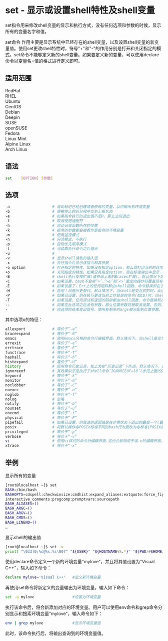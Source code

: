 # set - 显示或设置shell特性及shell变量

set指令用来修改shell变量的显示和执行方式，没有任何选项和参数的时候，显示所有的变量名字和值。

set命令 作用主要是显示系统中已经存在的shell变量，以及设置shell变量的新变量值。使用set更改shell特性时，符号"+"和"-"的作用分别是打开和关闭指定的模式。set命令不能够定义新的shell变量。如果要定义新的变量，可以使用declare命令以变量名=值的格式进行定义即可。

## 适用范围

<!-- <div class="svg linux">Linux</div> -->
<div class="svg redhat">RedHat</div>
<div class="svg rhel">RHEL</div>
<div class="svg ubuntu">Ubuntu</div>
<div class="svg centos">CentOS</div>
<div class="svg debian">Debian</div>
<div class="svg deepin">Deepin</div>
<div class="svg suse">SUSE</div>
<div class="svg opensuse">openSUSE</div>
<div class="svg fedora">Fedora</div>
<div class="svg linuxmint">Linux Mint</div>
<!-- <div class="svg mxlinux">MX Linux</div> -->
<div class="svg alpinelinux">Alpine Linux</div>
<div class="svg archlinux">Arch Linux</div>

## 语法

``` bash
set    [OPTION] [参数]
```

## 选项

``` bash
-a                   # 自动标记已经创建或者修改的变量，以供输出到环境变量
-b                   # 使被终止的后台程序立刻汇报状态
-e                   # 如果指令执行的退出值不是0，那么立刻退出
-f                   # 取消使用通配符
-h                   # 自动记录函数所在的位置
-k                   # 指令的参数都会被看作是指令的环境变量
-m                   # 使用监视模式
-n                   # 只读模式，不执行
-p                   # 启动优先顺序模式
-t                   # 当读取执行命令之后退出
-u                   #  
-v                   # 显示shell读取的输入值
-x                   # 执行指令后显示该指令和其参数
-o option            # 打开指定的特性。如果没有指定option，那么就打印当前的选项值
+o                   # 关闭指定的特性。如果没有指定option，则在标准输出中显示一系列用于重新创建当前选项设置的SET命令。
-B                   # shell执行支撑扩展(请参阅上面的Braces扩展)。默认情况下这是打开的。
-C                   # 如果设置，bash不会用’>’、’>&’和’<>’重定向操作符覆盖现有文件。当使用重定向运算符”>|”而不是”>”创建输出文件时，可能会重写此操作。
-E                   # 如果设置了，Err上的任何陷阱都由shell函数、命令替换和在子shell环境中执行的命令继承。在这种情况下，错误陷阱通常不会被继承。
-H                   # 启用！风格历史替代。默认情况下，当shell是交互式的时，此选项是打开的。
-P                   # 如果已设置，则在执行更改当前工作目录的命令(如CD)时，shell不会遵循符号链接。它使用物理目录结构。默认情况下，bash在执行更改当前目录的命令时遵循目录逻辑链。
-T                   # 如果设置，任何调试和返回的陷阱都由shell函数、命令替换和在子shell环境中执行的命令继承。在这种情况下，通常不会继承调试和返回陷阱。
--                   # 如果在此选项之后没有参数，那么位置参数将被取消设置。否则，位置参数将被设置为args，即使其中一些参数以‘-’开头。
-                    # 向选项的结束发出信号，使所有剩余的args被分配到位置参数。关闭-x和-v选项。如果没有args，则位置参数保持不变。
```

其中选项o的特征：
``` bash
allexport            # 等价于“-a”
braceexpand          # 等价于“-B”
emacs                # 使用emacs风格的命令行编辑界面。默认情况下，当shell是交互式的时，这是启用的，除非shell是用“--noediting”选项启动的。
errexit              # 等价于“-e”
errtrace             # 等价于“-E”
functrace            # 等价于“-T”
hashall              # 等价于“-h”
histexpand           # 等价于“-H”
history              # 启用命令历史记录，如上文在“历史记录”下所述。默认情况下，此选项在交互式shell中打开。
ignoreeof            # 其效果似乎是执行了shell命令‘IGNOREEOF=10’(参见上面的Shell变量)。
keyword              # 等价于“-k”
monitor              # 等价于“-m”
noclobber            # 等价于“-C”
noexec               # 等价于“-n”
noglob               # 等价于“-f”
nolog                # 忽略
notify               # 等价于“-b”
nounset              # 等价于“-u”
onecmd               # 等价于“-t”
physical             # 等价于“-P”
pipefail             # 如果已设置，则管道的返回值是在非零状态下退出的最后一个(最右边)命令的值，如果管道中的所有命令都成功退出，则为零。默认情况下，此选项被禁用。
posix                # 将默认操作与POSIX标准不同的bash行为更改为与标准(POSIX模式)匹配。
privileged           # 等价于“-p”
verbose              # 等价于“-v”
vi                   # 使用vi样式的命令行编辑界面.这也会影响用于读-e的编辑界面。
xtrace               # 等价于“-x”
```
## 举例
显示所有的变量
``` bash
[root@localhost ~]$ set
BASH=/bin/bash
BASHOPTS=cdspell:checkwinsize:cmdhist:expand_aliases:extquote:force_fignore:hostcomplete:
interactive_comments:progcomp:promptvars:sourcepath
BASH_ALIASES=()
BASH_ARGC=()
BASH_ARGV=()
BASH_CMDS=()
BASH_LINENO=()
…
```
显示shell的输出值
``` bash
[root@localhost ~]$ set -v
printf "\033]0;%s@%s:%s\007" "${USER}" "${HOSTNAME%%.*}" "${PWD/#$HOME/~}"
```


使用declare命令定义一个新的环境变量"mylove"，并且将其值设置为"Visual C++"，输入如下命令：
``` bash
declare mylove='Visual C++'   #定义新环境变量
```
再使用set命令将新定义的变量输出为环境变量，输入如下命令：
``` bash
set -a mylove                 #设置为环境变量
```
执行该命令后，将会新添加对应的环境变量。用户可以使用env命令和grep命令分别显示和搜索环境变量"mylove"，输入命令如下：
``` bash
env | grep mylove             #显示环境变量值
```
此时，该命令执行后，将输出查询到的环境变量值。


